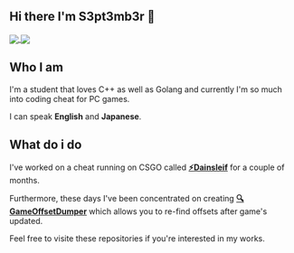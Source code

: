 ## Hi there I'm S3pt3mb3r 👋
<a href="https://github.com/s3pt3mb3r">
  <img align="center" src="https://github-readme-stats-five-iota.vercel.app/api?username=s3pt3mb3r&hide=prs,issues,contribs&show_icons=true&theme=tokyonight" />
</a>
<a href="https://github.com/s3pt3mb3r">
  <img align="center" src="https://github-readme-stats-five-iota.vercel.app/api/top-langs/?username=s3pt3mb3r&layout=compact&theme=tokyonight" />
</a>

## Who I am
I'm a student that loves C++ as well as Golang and currently I'm so much into coding cheat for PC games. 

I can speak **English** and **Japanese**.

## What do i do
I've worked on a cheat running on CSGO called <a href="https://github.com/s3pt3mb3r/Dainsleif" rel="noopener">**:zap:Dainsleif**</a> for a couple of months.

Furthermore, these days I've been concentrated on creating <a href="https://github.com/s3pt3mb3r/GameOffsetDumper" rel="noopener">**:mag:GameOffsetDumper**</a> which allows you to re-find offsets after game's updated.

Feel free to visite these repositories if you're interested in my works.
